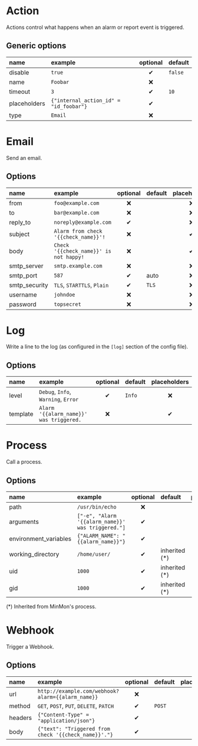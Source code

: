 # Action
Actions control what happens when an alarm or report event is triggered.

## Generic options
| name | example | optional | default |
|:---|:---|:---:|:---|
| disable | `true` | ✔ | `false` |
| name | `Foobar` | ❌ | |
| timeout | `3` | ✔ | `10` | ❌ |
| placeholders | `{"internal_action_id" = "id_foobar"}` | ✔ | |
| type | `Email` | ❌ | |

# Email
Send an email.

## Options
| name | example | optional | default | placeholders |
|:---|:---|:---:|:---|:---:|
| from | `foo@example.com` | ❌ | | ❌ |
| to | `bar@example.com` | ❌ | | ❌ |
| reply_to | `noreply@example.com` | ✔ | | ❌ |
| subject | `Alarm from check '{{check_name}}'!` | ❌ | | ✔ |
| body | `Check '{{check_name}}' is not happy!` | ❌ | | ✔ |
| smtp_server | `smtp.example.com` | ❌ | | ❌ |
| smtp_port | `587` | ✔ | auto | ❌ |
| smtp_security | `TLS`, `STARTTLS`, `Plain` | ✔ | `TLS` | ❌ |
| username | `johndoe` | ❌ | | ❌ |
| password | `topsecret` | ❌ | | ❌ |

# Log
Write a line to the log (as configured in the `[log]` section of the config file).

## Options
| name | example | optional | default | placeholders |
|:---|:---|:---:|:---|:---:|
| level | `Debug`, `Info`, `Warning`, `Error` | ✔ | `Info` | ❌ |
| template | `Alarm '{{alarm_name}}' was triggered.` | ❌ | | ✔ |

# Process
Call a process.

## Options
| name | example | optional | default | placeholders |
|:---|:---|:---:|:---|:---:|
| path | `/usr/bin/echo` | ❌ | | ❌ |
| arguments | `["-e", "Alarm '{{alarm_name}}' was triggered."]` | ✔ | | ✔ |
| environment_variables | `{"ALARM_NAME": "{{alarm_name}}"}` | ✔ | | ✔ |
| working_directory | `/home/user/` | ✔ | inherited (\*) | ❌ |
| uid | `1000` | ✔ | inherited (*) | ❌ |
| gid | `1000` | ✔ | inherited (*) | ❌ |

(\*) Inherited from MinMon's process.

# Webhook
Trigger a Webhook.

## Options
| name | example | optional | default | placeholders |
|:---|:---|:---:|:---|:---:|
| url | `http://example.com/webhook?alarm={{alarm_name}}` | ❌ | | ✔ |
| method | `GET`, `POST`, `PUT`, `DELETE`, `PATCH` | ✔ | `POST` | ❌ |
| headers | `{"Content-Type" = "application/json"}` | ✔ | | ❌ |
| body | `{"text": "Triggered from check '{{check_name}}'."}`  | ✔ | | ✔ |

